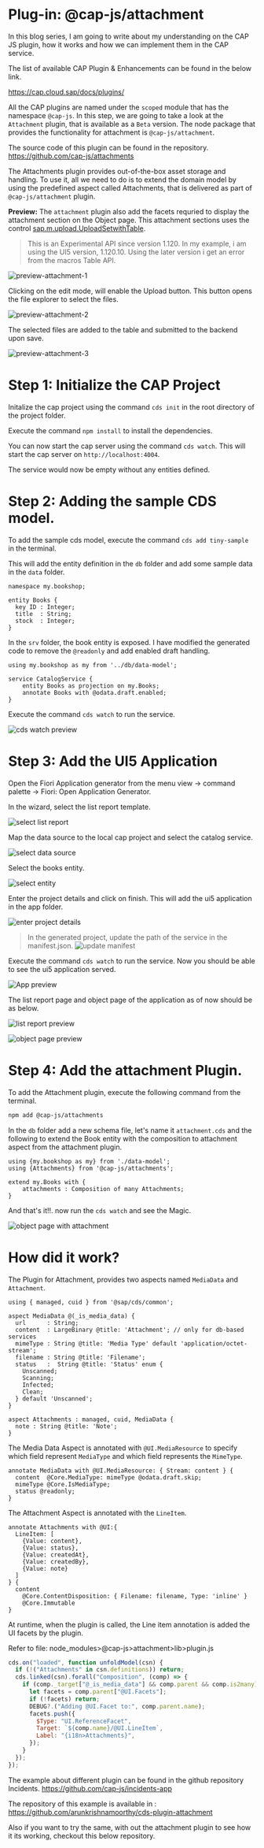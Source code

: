 # Plug-in: @cap-js/attachment

In this blog series, I am going to write about my understanding on the CAP JS plugin, how it works and how we can implement them in the CAP service. 

The list of available CAP Plugin & Enhancements can be found in the below link. 

https://cap.cloud.sap/docs/plugins/

All the CAP plugins are named under the `scoped` module that has the namespace `@cap-js`. In this step, we are going 
to take a look at the `Attachment` plugin, that is available as a `Beta` version. The node package that provides the functionality for attachment is `@cap-js/attachment`. 

The source code of this plugin can be found in the repository. 
https://github.com/cap-js/attachments

The Attachments plugin provides out-of-the-box asset storage and handling. To use it, all we need to do is to extend the domain model by using the predefined aspect called Attachments, that is delivered as part of `@cap-js/attachment` plugin. 

**Preview:** 
The `attachment` plugin also add the facets requried to display the attachment section on the Object page. This attachment sections uses the control <a href="https://sapui5.hana.ondemand.com/#/api/sap.m.upload.UploadSetwithTable">sap.m.upload.UploadSetwithTable</a>.

> This is an Experimental API since version 1.120. In my example, i am using the UI5 version, 1.120.10. Using the later version i get an error from the macros Table API. 

![preview-attachment-1](./assets/images/preview-attachment-1.png)

Clicking on the edit mode, will enable the Upload button. This button opens the file explorer to select the files. 

![preview-attachment-2](./assets/images/preview-attachment-2.png)

The selected files are added to the table and submitted to the backend upon save. 

![preview-attachment-3](./assets/images/preview-attachment-3.png)


# Step 1: Initialize the CAP Project

Initalize the cap project using the command `cds init` in the root directory of the project folder. 

Execute the command `npm install` to install the dependencies. 

You can now start the cap server using the command `cds watch`. This will start the cap server on `http://localhost:4004`. 

The service would now be empty without any entities defined. 

# Step 2: Adding the sample CDS model.

To add the sample cds model, execute the command `cds add tiny-sample` in the terminal. 

This will add the entity definition in the `db` folder and add some sample data in the `data` folder. 

```
namespace my.bookshop;

entity Books {
  key ID : Integer;
  title  : String;
  stock  : Integer;
}
```

In the `srv` folder, the book entity is exposed. I have modified the generated code to remove the `@readonly` and add enabled draft handling. 

```
using my.bookshop as my from '../db/data-model';

service CatalogService {
    entity Books as projection on my.Books;
    annotate Books with @odata.draft.enabled;
}
```

Execute the command `cds watch` to run the service. 

![cds watch preview](./assets/images/cds-watch-preview.png)

# Step 3: Add the UI5 Application 

Open the Fiori Application generator from the menu view -> command palette -> Fiori: Open Application Generator. 

In the wizard, select the list report template. 

![select list report](./assets/images/select-list-report.png)

Map the data source to the local cap project and select the catalog service. 

![select data source](./assets/images/select-data-source.png)

Select the books entity. 

![select entity](./assets/images/select_entity.png)

Enter the project details and click on finish. This will add the ui5 application in the app folder. 

![enter project details](./assets/images/enter_project_details.png)

> In the generated project, update the path of the service in the manifest.json.
> ![update manifest](./assets/images/update-manifest.png)

Execute the command `cds watch` to run the service. Now you should be able to see the ui5 application served. 

![App preview](./assets/images/manage-bookshop-ui.png)

The list report page and object page of the application as of now should be as below. 

![list report preview](./assets/images/list-report-preview.png)

![object page preview](./assets/images/object-page-preview.png)

# Step 4: Add the attachment Plugin. 

To add the Attachment plugin, execute the following command from the terminal.

```sh
npm add @cap-js/attachments
```

In the `db` folder add a new schema file, let's name it `attachment.cds` and the following to extend the Book entity with the composition to attachment aspect from the attachment plugin. 

```
using {my.bookshop as my} from './data-model';
using {Attachments} from '@cap-js/attachments';

extend my.Books with {
    attachments : Composition of many Attachments;
}
```

And that's it!!. now run the `cds watch` and see the Magic. 

![object page with attachment](./assets/images/object-page-with-attachment.png)

# How did it work?

The Plugin for Attachment, provides two aspects named `MediaData` and `Attachment`. 

```
using { managed, cuid } from '@sap/cds/common';

aspect MediaData @(_is_media_data) {
  url      : String;
  content  : LargeBinary @title: 'Attachment'; // only for db-based services
  mimeType : String @title: 'Media Type' default 'application/octet-stream';
  filename : String @title: 'Filename';
  status   :  String @title: 'Status' enum {
    Unscanned;
    Scanning;
    Infected;
    Clean;
  } default 'Unscanned';
}

aspect Attachments : managed, cuid, MediaData {
  note : String @title: 'Note';
}
```

The Media Data Aspect is annotated with `@UI.MediaResource` to specify which field represent `MediaType` and which field represents the `MimeType`. 

```
annotate MediaData with @UI.MediaResource: { Stream: content } {
  content  @Core.MediaType: mimeType @odata.draft.skip;
  mimeType @Core.IsMediaType;
  status @readonly;
}
```

The Attachment Aspect is annotated with the `LineItem`. 

```
annotate Attachments with @UI:{
  LineItem: [
    {Value: content},
    {Value: status},
    {Value: createdAt},
    {Value: createdBy},
    {Value: note}
  ]
} {
  content
    @Core.ContentDisposition: { Filename: filename, Type: 'inline' }
    @Core.Immutable
}
```

At runtime, when the plugin is called, the Line item annotation is added the UI facets by the plugin. 

Refer to file: node_modules>@cap-js>attachment>lib>plugin.js

```js
cds.on("loaded", function unfoldModel(csn) {
  if (!("Attachments" in csn.definitions)) return;
  cds.linked(csn).forall("Composition", (comp) => {
    if (comp._target["@_is_media_data"] && comp.parent && comp.is2many) {
      let facets = comp.parent["@UI.Facets"];
      if (!facets) return;
      DEBUG?.("Adding @UI.Facet to:", comp.parent.name);
      facets.push({
        $Type: "UI.ReferenceFacet",
        Target: `${comp.name}/@UI.LineItem`,
        Label: "{i18n>Attachments}",
      });
    }
  });
});
```

The example about different plugin can be found in the github repository Incidents. 
https://github.com/cap-js/incidents-app


The repository of this example is available in :
https://github.com/arunkrishnamoorthy/cds-plugin-attachment

Also if you want to try the same, with out the attachment plugin to see how it its working, checkout this below repository. 
